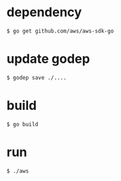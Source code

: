 # dependency
```
$ go get github.com/aws/aws-sdk-go
```

# update godep
```
$ godep save ./....
```

# build
```
$ go build
```

# run
```
$ ./aws
```
